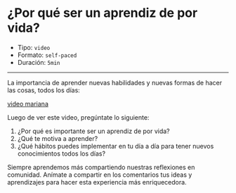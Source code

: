 # ¿Por qué ser un aprendiz de por vida?

* Tipo: `video`
* Formato: `self-paced`
* Duración: `5min`

***

La importancia de aprender nuevas habilidades y nuevas formas de hacer las
cosas, todos los días:

[video mariana](xxxxx)

Luego de ver este video, pregúntate lo siguiente:

1. ¿Por qué es importante ser un aprendiz de por vida?
2. ¿Qué te motiva a aprender?
3. ¿Qué hábitos puedes implementar en tu día a día para tener nuevos
conocimientos todos los días?

Siempre aprendemos más compartiendo nuestras reflexiones en comunidad.
Anímate a compartir en los comentarios tus ideas y aprendizajes para hacer esta
experiencia más enriquecedora.
